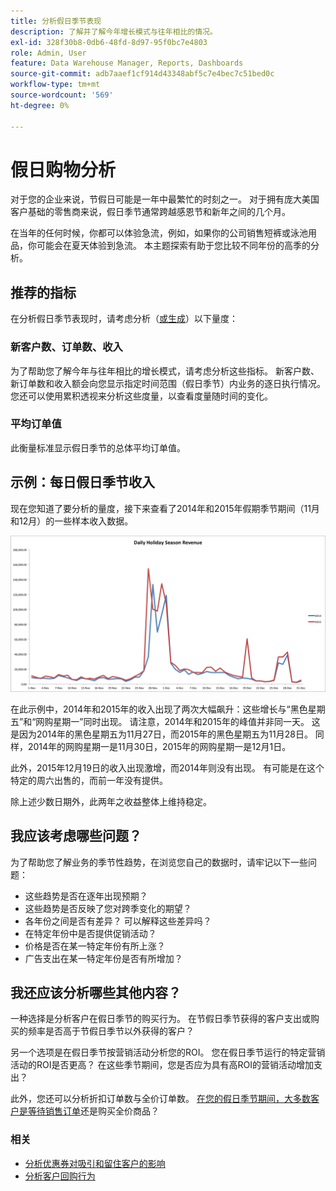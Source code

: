 ```yaml
---
title: 分析假日季节表现
description: 了解并了解今年增长模式与往年相比的情况。
exl-id: 328f30b8-0db6-48fd-8d97-95f0bc7e4803
role: Admin, User
feature: Data Warehouse Manager, Reports, Dashboards
source-git-commit: adb7aaef1cf914d43348abf5c7e4bec7c51bed0c
workflow-type: tm+mt
source-wordcount: '569'
ht-degree: 0%

---
```


# 假日购物分析

对于您的企业来说，节假日可能是一年中最繁忙的时刻之一。 对于拥有庞大美国客户基础的零售商来说，假日季节通常跨越感恩节和新年之间的几个月。

在当年的任何时候，你都可以体验急流，例如，如果你的公司销售短裤或泳池用品，你可能会在夏天体验到急流。 本主题探索有助于您比较不同年份的高季的分析。

## 推荐的指标

在分析假日季节表现时，请考虑分析（[或生成](../../data-user/reports/ess-manage-data-metrics.md)）以下量度：

### 新客户数、订单数、收入

为了帮助您了解今年与往年相比的增长模式，请考虑分析这些指标。 新客户数、新订单数和收入额会向您显示指定时间范围（假日季节）内业务的逐日执行情况。 您还可以使用累积透视来分析这些度量，以查看度量随时间的变化。

### 平均订单值

此衡量标准显示假日季节的总体平均订单值。

## 示例：每日假日季节收入

现在您知道了要分析的量度，接下来查看了2014年和2015年假期季节期间（11月和12月）的一些样本收入数据。

![2014和2015年每日假日季收入](../../assets/Analyzing_holiday_season.png)

在此示例中，2014年和2015年的收入出现了两次大幅飙升：这些增长与“黑色星期五”和“网购星期一”同时出现。 请注意，2014年和2015年的峰值并非同一天。 这是因为2014年的黑色星期五为11月27日，而2015年的黑色星期五为11月28日。 同样，2014年的网购星期一是11月30日，2015年的网购星期一是12月1日。

此外，2015年12月19日的收入出现激增，而2014年则没有出现。 有可能是在这个特定的周六出售的，而前一年没有提供。

除上述少数日期外，此两年之收益整体上维持稳定。

## 我应该考虑哪些问题？

为了帮助您了解业务的季节性趋势，在浏览您自己的数据时，请牢记以下一些问题：

* 这些趋势是否在逐年出现预期？
* 这些趋势是否反映了您对跨季变化的期望？
* 各年份之间是否有差异？ 可以解释这些差异吗？
* 在特定年份中是否提供促销活动？
* 价格是否在某一特定年份有所上涨？
* 广告支出在某一特定年份是否有所增加？

## 我还应该分析哪些其他内容？

一种选择是分析客户在假日季节的购买行为。 在节假日季节获得的客户支出或购买的频率是否高于节假日季节以外获得的客户？

另一个选项是在假日季节按营销活动分析您的ROI。 您在假日季节运行的特定营销活动的ROI是否更高？ 在这些季节期间，您是否应为具有高ROI的营销活动增加支出？

此外，您还可以分析折扣订单数与全价订单数。 [在您的假日季节期间，大多数客户是等待销售订单](../analysis/coupon-usage.md)还是购买全价商品？

### 相关

* [分析优惠券对吸引和留住客户的影响](../analysis/coupon-impact.md)
* [分析客户回购行为](../analysis/repurchase-behavior.md)
